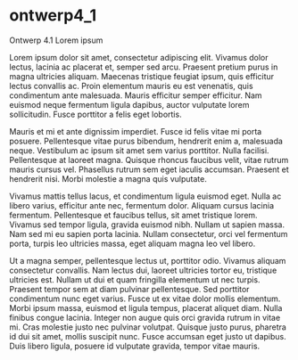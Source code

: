 # ontwerp4_1
Ontwerp 4.1
Lorem ipsum


Lorem ipsum dolor sit amet, consectetur adipiscing elit. Vivamus dolor lectus, lacinia ac placerat et, semper sed arcu. Praesent pretium purus in magna ultricies aliquam. Maecenas tristique feugiat ipsum, quis efficitur lectus convallis ac. Proin elementum mauris eu est venenatis, quis condimentum ante malesuada. Mauris efficitur semper efficitur. Nam euismod neque fermentum ligula dapibus, auctor vulputate lorem sollicitudin. Fusce porttitor a felis eget lobortis.

Mauris et mi et ante dignissim imperdiet. Fusce id felis vitae mi porta posuere. Pellentesque vitae purus bibendum, hendrerit enim a, malesuada neque. Vestibulum ac ipsum sit amet sem varius porttitor. Nulla facilisi. Pellentesque at laoreet magna. Quisque rhoncus faucibus velit, vitae rutrum mauris cursus vel. Phasellus rutrum sem eget iaculis accumsan. Praesent et hendrerit nisi. Morbi molestie a magna quis vulputate.

Vivamus mattis tellus lacus, et condimentum ligula euismod eget. Nulla ac libero varius, efficitur ante nec, fermentum dolor. Aliquam cursus lacinia fermentum. Pellentesque et faucibus tellus, sit amet tristique lorem. Vivamus sed tempor ligula, gravida euismod nibh. Nullam ut sapien massa. Nam sed mi eu sapien porta lacinia. Nullam consectetur, orci vel fermentum porta, turpis leo ultricies massa, eget aliquam magna leo vel libero.

Ut a magna semper, pellentesque lectus ut, porttitor odio. Vivamus aliquam consectetur convallis. Nam lectus dui, laoreet ultricies tortor eu, tristique ultricies est. Nullam ut dui et quam fringilla elementum ut nec turpis. Praesent tempor sem at diam pulvinar pellentesque. Sed porttitor condimentum nunc eget varius. Fusce ut ex vitae dolor mollis elementum. Morbi ipsum massa, euismod et ligula tempus, placerat aliquet diam. Nulla finibus congue lacinia. Integer non augue quis orci gravida rutrum in vitae mi. Cras molestie justo nec pulvinar volutpat. Quisque justo purus, pharetra id dui sit amet, mollis suscipit nunc. Fusce accumsan eget justo ut dapibus. Duis libero ligula, posuere id vulputate gravida, tempor vitae mauris.